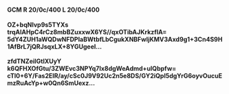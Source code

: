 #### GCM R 20/0c/400 L 20/0c/400
**OZ+bqNIvp9s5TYXs**<br/>**trqAlAHpC4rCz8mbBZuxxwX6YS//qxOTibAJKrkzflA=**<br/>**5dY4ZUH1aWQDwNFDPIaBWtbfLbCgukXNBFwIjKMV3Axd9g1+3Cn4S9H1AfBrL7jQRJsqxLX+8YGUgeel...**<br/><br/>
**zfdTNZeiIGtlXUyY**<br/>**k6QFHXOfGtu/3ZWEvc3NPYq7Ix8dgWeAdmd+ulQbpfw=**<br/>**cTl0+6Y/Fas2EIR/ay/cSc0J9V92Uc2n5e8DS/GY2iQpl5dgYrG6oyvOucuEmzRuAcYp+w0Qn6SmUexz...**